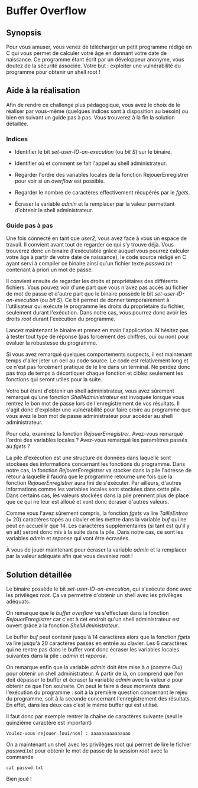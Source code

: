 # Buffer Overflow


## Synopsis

Pour vous amuser, vous venez de télécharger un petit programme rédigé en C qui vous permet de calculer votre âge en donnant votre date de naissance. Ce programme étant écrit par un développeur anonyme, vous doutez de la sécurité associée. Votre but : exploiter une vulnérabilité du programme pour obtenir un shell root !


## Aide à la réalisation

Afin de rendre ce challenge plus pédagogique, vous avez le choix de le réaliser par vous-même (quelques indices sont à disposition au besoin) ou bien en suivant un guide pas à pas. Vous trouverez à la fin la solution détaillée.


### Indices

* Identifier le bit *set-user-ID-on-execution* (ou *bit S*) sur le binaire.

* Identifier où et comment se fait l'appel au shell administrateur.

* Regarder l'ordre des variables locales de la fonction RejouerEnregistrer pour voir si un *overflow* est possible.

* Regarder le nombre de caractères effectivement récupérés par le *fgets*.

* Écraser la variable *admin* et la remplacer par la valeur permettant d'obtenir le shell administrateur.


### Guide pas à pas

Une fois connecté en tant que *user2*, vous avez face à vous un espace de travail. Il convient avant tout de regarder ce qui s'y trouve déjà. Vous trouverez donc un binaire (l'exécutable grâce auquel vous pourrez calculer votre âge à partir de votre date de naissance), le code source rédigé en C ayant servi à compiler ce binaire ainsi qu'un fichier texte *passwd.txt* contenant à priori un mot de passe. 

Il convient ensuite de regarder les droits et propriétaires des différents fichiers. Vous pouvez voir d'une part que vous n'avez pas accès au fichier de mot de passe et d'autre part que le binaire possède le bit *set-user-ID-on-execution* (ou *bit S*). Ce bit permet de donner temporairement à l'utilisateur qui exécute le programme les droits du propriétaire du fichier, seulement durant l'exécution. Dans notre cas, vous pourrez donc avoir les droits *root* durant l'exécution du programme.

Lancez maintenant le binaire et prenez en main l'application. N'hésitez pas à tester tout type de réponse (pas forcément des chiffres, oui ou non) pour évaluer la robustesse du programme.

Si vous avez remarqué quelques comportements suspects, il est maintenant temps d'aller jeter un oeil au code source. Le code est relativement long et ce n'est pas forcément pratique de le lire dans un terminal. Ne perdez donc pas trop de temps à décortiquer chaque fonction et ciblez seulement les fonctions qui seront utiles pour la suite.

Votre but étant d'obtenir un shell administrateur, vous avez sûrement remarqué qu'une fonction *ShellAdministrateur* est invoquée lorsque vous rentrez le bon mot de passe lors de l'enregistrement de vos résultats. Il s'agit donc d'exploiter une vulnérabilité pour faire croire au programme que vous avez le bon mot de passe administrateur pour accéder au shell administrateur.

Pour cela, examinez la fonction *RejouerEnregistrer*. Avez-vous remarqué l'ordre des variables locales ? Avez-vous remarqué les paramètres passés au *fgets* ?

La pile d'exécution est une structure de données dans laquelle sont stockées des informations concernant les fonctions du programme. Dans notre cas, la fonction *RejouerEnregistrer* va stocker dans la pile l'adresse de retour à laquelle il faudra que le programme retourne une fois que la fonction *RejouerEnregistrer* aura fini de s'exécuter. Par ailleurs, d'autres informations comme les variables locales sont stockées dans cette pile. Dans certains cas, les valeurs stockées dans la pile prennent plus de place que ce qui ne leur est alloué et vont donc écraser d'autres valeurs.

Comme vous l'avez sûrement compris, la fonction *fgets* va lire *TailleEntree* (= 20) caractères tapés au clavier et les mettre dans la variable *buf* qui ne peut en accueillir que 14. Les caractères supplémentaires (si tant est qu'il y en ait) seront donc mis à la suite dans la pile. Dans notre cas, ce sont les variables *admin* et *reponse* qui vont être écrasées.

À vous de jouer maintenant pour écraser la variable *admin* et la remplacer par la valeur adéquate afin que vous deveniez root !


## Solution détaillée

Le binaire possède le bit *set-user-ID-on-execution*, qui s'exécute donc avec les privilèges *root*. Ça va permettre d'obtenir un shell avec les privilèges adéquats.

On remarque que le *buffer overflow* va s'effectuer dans la fonction *RejouerEnregistrer* car c'est à cet endroit qu'un shell administrateur est ouvert grâce à la fonction *ShellAdministrateur*.

Le buffer *buf* peut contenir jusqu'à 14 caractères alors que la fonction *fgets* va lire jusqu'à 20 caractères passés en entrée au clavier. Les 6 caractères qui ne rentre pas dans le buffer vont donc écraser les variables locales suivantes dans la pile : *admin* et *reponse*. 

On remarque enfin que la variable *admin* doit être mise à *o* (comme *Oui*) pour obtenir un shell administrateur. À partir de là, on comprend que l'on doit dépasser le buffer et écraser la variable *admin* avec la valeur *o* pour obtenir ce que l'on souhaite. On peut le faire à deux moments dans l'exécution du programme : soit à la première question concernant le rejeu du programme, soit à la seconde concernant l'enregistrement des résultats. En effet, dans les deux cas c'est le même buffer qui est utilisé.

Il faut donc par exemple rentrer la chaîne de caractères suivante (seul le quinzième caractère est important)
```
Voulez-vous rejouer [oui/non] : aaaaaaaaaaaaaao
```

On a maintenant un shell avec les privilèges root qui permet de lire le fichier *passwd.txt* pour obtenir le mot de passe de la session *root* avec la commande
```
cat passwd.txt
```

Bien joué !

